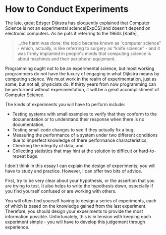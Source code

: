 # How to Conduct Experiments

The late, great Edsger Dijkstra has eloquently explained that Computer Science is not an experimental science[ExpCS] and doesn't depend on electronic computers. As he puts it referring to the 1960s [Knife],

> ...the harm was done: the topic became known as “computer science” - which, actually, is like referring to surgery as “knife science” - and it was firmly implanted in people's minds that computing science is about machines and their peripheral equipment.

Programming ought not to be an experimental science, but most working programmers do not have the luxury of engaging in what Dijkstra means by computing science. We must work in the realm of experimentation, just as some, but not all, physicists do. If thirty years from now programming can be performed without experimentation, it will be a great accomplishment of Computer Science.

The kinds of experiments you will have to perform include:

- Testing systems with small examples to verify that they conform to the documentation or to understand their response when there is no documentation,
- Testing small code changes to see if they actually fix a bug,
- Measuring the performance of a system under two different conditions due to imperfect knowledge of there performance characteristics,
- Checking the integrity of data, and
- Collecting statistics that may hint at the solution to difficult or hard-to-repeat bugs.

I don't think in this essay I can explain the design of experiments; you will have to study and practice. However, I can offer two bits of advice.

First, try to be very clear about your hypothesis, or the assertion that you are trying to test. It also helps to write the hypothesis down, especially if you find yourself confused or are working with others.

You will often find yourself having to design a series of experiments, each of which is based on the knowledge gained from the last experiment. Therefore, you should design your experiments to provide the most information possible. Unfortunately, this is in tension with keeping each experiment simple - you will have to develop this judgement through experience.

